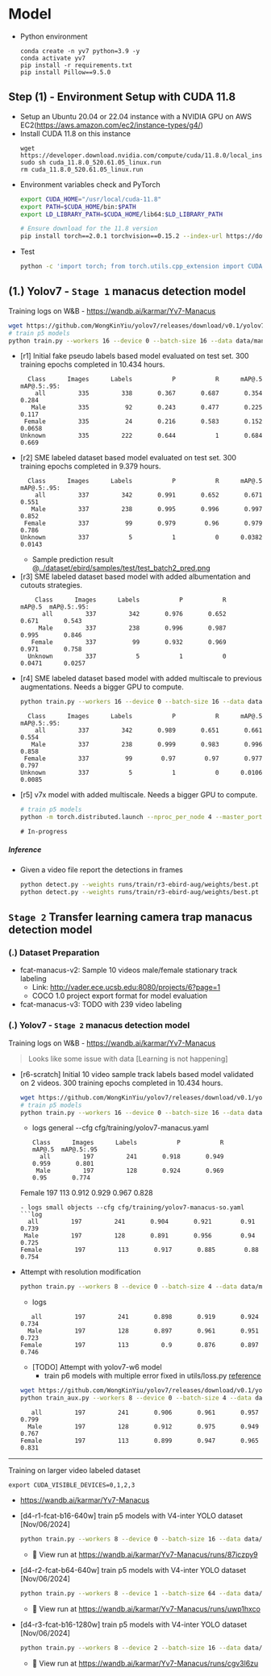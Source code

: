 
# Model

- Python environment
    ```
    conda create -n yv7 python=3.9 -y
    conda activate yv7
    pip install -r requirements.txt
    pip install Pillow==9.5.0
    ```

## Step (1) - Environment Setup with CUDA 11.8
- Setup an Ubuntu 20.04 or 22.04 instance with a NVIDIA GPU on AWS EC2(https://aws.amazon.com/ec2/instance-types/g4/)
- Install CUDA 11.8 on this instance
  ```
  wget https://developer.download.nvidia.com/compute/cuda/11.8.0/local_installers/cuda_11.8.0_520.61.05_linux.run
  sudo sh cuda_11.8.0_520.61.05_linux.run
  rm cuda_11.8.0_520.61.05_linux.run
  ```
- Environment variables check and PyTorch
  ```bash
  export CUDA_HOME="/usr/local/cuda-11.8"
  export PATH=$CUDA_HOME/bin:$PATH
  export LD_LIBRARY_PATH=$CUDA_HOME/lib64:$LD_LIBRARY_PATH

  # Ensure download for the 11.8 version
  pip install torch==2.0.1 torchvision==0.15.2 --index-url https://download.pytorch.org/whl/cu118
  ```
- Test
  ```bash
  python -c 'import torch; from torch.utils.cpp_extension import CUDA_HOME; print(torch.__version__, torch.cuda.is_available(), CUDA_HOME)'
  ```



## (1.) Yolov7 - `Stage 1` manacus detection model

Training logs on W&B - https://wandb.ai/karmar/Yv7-Manacus

```bash
wget https://github.com/WongKinYiu/yolov7/releases/download/v0.1/yolov7.pt
# train p5 models
python train.py --workers 16 --device 0 --batch-size 16 --data data/manacus.yaml --img 640 640 --cfg cfg/training/yolov7-manacus.yaml --weights 'yolov7.pt' --name yv7-manacus --hyp data/hyp.scratch.p5.yaml
```
- [r1] Initial fake pseudo labels based model evaluated on test set. 300 training epochs completed in 10.434 hours.
    ```log
      Class      Images      Labels           P           R      mAP@.5  mAP@.5:.95: 
        all         335         338       0.367       0.687       0.354       0.284
       Male         335          92       0.243       0.477       0.225       0.117
     Female         335          24       0.216       0.583       0.152      0.0658
    Unknown         335         222       0.644           1       0.684       0.669
    ```
- [r2] SME labeled dataset based model evaluated on test set. 300 training epochs completed in 9.379 hours.
    ```log
      Class      Images      Labels           P           R      mAP@.5  mAP@.5:.95:
        all         337         342       0.991       0.652       0.671       0.551
       Male         337         238       0.995       0.996       0.997       0.852
     Female         337          99       0.979        0.96       0.979       0.786
    Unknown         337           5           1           0      0.0382      0.0143
    ```
  - Sample prediction result @[../dataset/ebird/samples/test/test_batch2_pred.png](../dataset/ebird/samples/test/test_batch2_pred.png)    
- [r3] SME labeled dataset based model with added albumentation and cutouts strategies.
  ```log
      Class      Images      Labels           P           R      mAP@.5  mAP@.5:.95:
        all         337         342       0.976       0.652       0.671       0.543
       Male         337         238       0.996       0.987       0.995       0.846
     Female         337          99       0.932       0.969       0.971       0.758
    Unknown         337           5           1           0      0.0471      0.0257
  ```
- [r4] SME labeled dataset based model with added multiscale to previous augmentations. Needs a bigger GPU to compute.
  ```bash
  python train.py --workers 16 --device 0 --batch-size 16 --data data/manacus.yaml --img 640 640 --multi-scale --cfg cfg/training/yolov7-manacus.yaml --weights 'yolov7.pt' --name yv7-manacus --hyp data/hyp.scratch.p5.yaml
  ```
  ```log
    Class      Images      Labels           P           R      mAP@.5  mAP@.5:.95:
      all         337         342       0.989       0.651       0.661       0.554
     Male         337         238       0.999       0.983       0.996       0.858
   Female         337          99        0.97        0.97       0.977       0.797
  Unknown         337           5           1           0      0.0106      0.0085
  ```
- [r5] v7x model with added multiscale. Needs a bigger GPU to compute.
  ```bash
  # train p5 models
  python -m torch.distributed.launch --nproc_per_node 4 --master_port 9527 train.py --workers 8 --device 4,5,6,7 --sync-bn --batch-size 64 --data data/manacus.yaml --img 640 640 --multi-scale --cfg cfg/training/yolov7x-manacus.yaml --weights 'yolov7x.pt' --name yv7x-manacus --hyp data/hyp.scratch.p5.yaml
  ```
  ```log
  # In-progress
  ```
  
##### Inference 
- Given a video file report the detections in frames
  ```bash
  python detect.py --weights runs/train/r3-ebird-aug/weights/best.pt --conf 0.55 --img-size 640 --save-txt --save-conf --source "../../../data-fcat-sample-trap-videos/Full-length-clip-5_copulation.MP4"
  python detect.py --weights runs/train/r3-ebird-aug/weights/best.pt --conf 0.55 --img-size 640 --save-txt --save-conf --source "../../../data-fcat-sample-trap-videos/Full-length-clip-1_female-visitation.MP4"
  ```




## `Stage 2` Transfer learning camera trap manacus detection model

### (.) Dataset Preparation
- fcat-manacus-v2: Sample 10 videos male/female stationary track labeling
  - Link: http://vader.ece.ucsb.edu:8080/projects/6?page=1
  - COCO 1.0 project export format for model evaluation
- fcat-manacus-v3: TODO with 239 video labeling

### (.) Yolov7 - `Stage 2` manacus detection model

Training logs on W&B - https://wandb.ai/karmar/Yv7-Manacus

> Looks like some issue with data [Learning is not happening]

- [r6-scratch] Initial 10 video sample track labels based model validated on 2 videos. 300 training epochs completed in 10.434 hours.
  ```bash
  wget https://github.com/WongKinYiu/yolov7/releases/download/v0.1/yolov7.pt
  # train p5 models
  python train.py --workers 16 --device 0 --batch-size 16 --data data/manacus-fcat.yaml --img 640 640 --cfg cfg/training/yolov7-manacus.yaml --weights 'yolov7.pt' --name r6-fcat-b16-640w --hyp data/hyp.scratch.p5.yaml --epochs 200
  ```
  - logs general --cfg cfg/training/yolov7-manacus.yaml
    ```log
    Class      Images      Labels           P           R      mAP@.5  mAP@.5:.95
      all         197         241       0.918       0.949       0.959       0.801
     Male         197         128       0.924       0.969        0.95       0.774
   Female         197         113       0.912       0.929       0.967       0.828
    ```
  - logs small objects --cfg cfg/training/yolov7-manacus-so.yaml
    ```log
      all         197         241       0.904       0.921        0.91       0.739
     Male         197         128       0.891       0.956        0.94       0.725
   Female         197         113       0.917       0.885        0.88       0.754
    ```

- Attempt with resolution modification
  ```bash
  python train.py --workers 8 --device 0 --batch-size 4 --data data/manacus-fcat.yaml --img 1280 1280 --cfg cfg/training/yolov7-manacus.yaml --weights 'yolov7.pt' --name  r6-fcat-b4-1280w --hyp data/hyp.scratch.p5.yaml --epochs 200
  ```
  - logs
  ```log
     all         197         241       0.898       0.919       0.924       0.734
    Male         197         128       0.897       0.961       0.951       0.723
  Female         197         113         0.9       0.876       0.897       0.746
  ```
  
  - [TODO] Attempt with yolov7-w6 model
    - train p6 models with multiple error fixed in utils/loss.py [reference](https://stackoverflow.com/questions/74372636/indices-should-be-either-on-cpu-or-on-the-same-device-as-the-indexed-tensor)
  ```bash
  wget https://github.com/WongKinYiu/yolov7/releases/download/v0.1/yolov7-w6.pt
  python train_aux.py --workers 8 --device 0 --batch-size 4 --data data/manacus-fcat.yaml --img 1280 1280 --cfg cfg/training/yolov7-w6-manacus.yaml --weights 'yolov7-w6.pt' --name  r6-fcat-b4-1280w-w6 --hyp data/hyp.scratch.p5.yaml --epochs 200 
  ```
  ```log
     all         197         241       0.906       0.961       0.957       0.799
    Male         197         128       0.912       0.975       0.949       0.767
  Female         197         113       0.899       0.947       0.965       0.831
  ```


--- 

Training on larger video labeled dataset 
```
export CUDA_VISIBLE_DEVICES=0,1,2,3  
```
- https://wandb.ai/karmar/Yv7-Manacus

- [d4-r1-fcat-b16-640w] train p5 models with V4-inter YOLO dataset [Nov/06/2024]
  ```bash
  python train.py --workers 8 --device 0 --batch-size 16 --data data/manacus-fcat.yaml --img 640 640 --cfg cfg/training/yolov7-manacus.yaml --weights 'yolov7.pt' --name d4-r1-fcat-b16-640w --hyp data/hyp.scratch.p5.yaml --epochs 200
  ```
  - 🚀 View run at https://wandb.ai/karmar/Yv7-Manacus/runs/87iczpy9

- [d4-r2-fcat-b64-640w] train p5 models with V4-inter YOLO dataset [Nov/06/2024]
  ```bash
  python train.py --workers 8 --device 1 --batch-size 64 --data data/manacus-fcat.yaml --img 640 640 --cfg cfg/training/yolov7-manacus.yaml --weights 'yolov7.pt' --name d4-r2-fcat-b64-640w --hyp data/hyp.scratch.p5.yaml --epochs 200
  ```
  -  🚀 View run at https://wandb.ai/karmar/Yv7-Manacus/runs/uwp1hxco


- [d4-r3-fcat-b16-1280w] train p5 models with V4-inter YOLO dataset [Nov/06/2024]
  ```bash
  python train.py --workers 8 --device 2 --batch-size 16 --data data/manacus-fcat.yaml --img 1280 1280 --cfg cfg/training/yolov7-manacus.yaml --weights 'yolov7.pt' --name d4-r3-fcat-b16-1280w --hyp data/hyp.scratch.p5.yaml --epochs 200
  ```
  - 🚀 View run at https://wandb.ai/karmar/Yv7-Manacus/runs/cgv3l6zu
